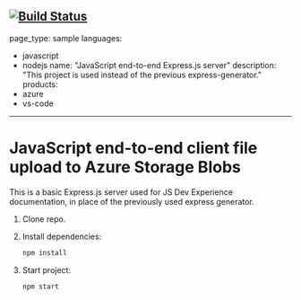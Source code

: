 [![Build Status](https://dev.azure.com/itincglobal/pipelines/_apis/build/status/crichardson1st.js-e2e-express-server?branchName=main)](https://dev.azure.com/itincglobal/pipelines/_build/latest?definitionId=15&branchName=main)
---
page_type: sample
languages:
- javascript
- nodejs
name: "JavaScript end-to-end Express.js server"
description: "This project is used instead of the previous express-generator."
products:
- azure
- vs-code
---

# JavaScript end-to-end client file upload to Azure Storage Blobs

This is a basic Express.js server used for JS Dev Experience documentation, in place of the previously used express generator. 

1. Clone repo.

1. Install dependencies: 

    ```bash
    npm install
    ```

1. Start project: 

    ```bash
    npm start
    ```
